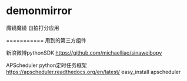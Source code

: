 demonmirror
===========

魔镜魔镜  自拍打分应用

===========
用到的第三方组件

新浪微博pythonSDK
https://github.com/michaelliao/sinaweibopy



APScheduler python定时任务框架 https://apscheduler.readthedocs.org/en/latest/
easy_install apscheduler